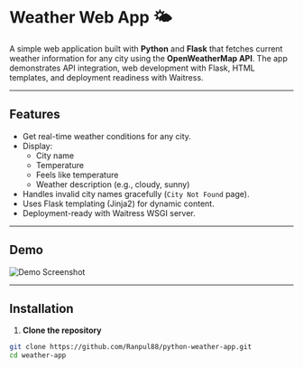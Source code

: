 # Weather Web App 🌤️

A simple web application built with **Python** and **Flask** that fetches current weather information for any city using the **OpenWeatherMap API**. The app demonstrates API integration, web development with Flask, HTML templates, and deployment readiness with Waitress.

---

## Features

- Get real-time weather conditions for any city.
- Display:
  - City name
  - Temperature
  - Feels like temperature
  - Weather description (e.g., cloudy, sunny)
- Handles invalid city names gracefully (`City Not Found` page).
- Uses Flask templating (Jinja2) for dynamic content.
- Deployment-ready with Waitress WSGI server.

---

## Demo

![Demo Screenshot](screenshots/demo.png)

---

## Installation 

1. **Clone the repository**

```bash
git clone https://github.com/Ranpul88/python-weather-app.git
cd weather-app
